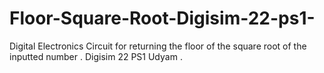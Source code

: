 # Floor-Square-Root-Digisim-22-ps1-
Digital Electronics Circuit for returning the floor of the square root of the inputted number . Digisim 22 PS1 Udyam .
